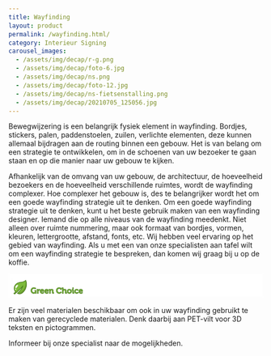 ```yaml
---
title: Wayfinding
layout: product
permalink: /wayfinding.html/
category: Interieur Signing
carousel_images:
  - /assets/img/decap/r-g.png
  - /assets/img/decap/foto-6.jpg
  - /assets/img/decap/ns.png
  - /assets/img/decap/foto-12.jpg
  - /assets/img/decap/ns-fietsenstalling.png
  - /assets/img/decap/20210705_125056.jpg
---
```

Bewegwijzering is een belangrijk fysiek element in wayfinding. Bordjes, stickers, palen, paddenstoelen, zuilen, verlichte elementen, deze kunnen allemaal bijdragen aan de routing binnen een gebouw. Het is van belang om een strategie te ontwikkelen, om in de schoenen van uw bezoeker te gaan staan en op die manier naar uw gebouw te kijken. 

Afhankelijk van de omvang van uw gebouw, de architectuur, de hoeveelheid bezoekers en de hoeveelheid verschillende ruimtes, wordt de wayfinding complexer. Hoe complexer het gebouw is, des te belangrijker wordt het om een goede wayfinding strategie uit te denken. Om een goede wayfinding strategie uit te denken, kunt u het beste gebruik maken van een wayfinding designer. Iemand die op alle niveaus van de wayfinding meedenkt. Niet alleen over ruimte nummering, maar ook formaat van bordjes, vormen, kleuren, lettergrootte, afstand, fonts, etc. Wij hebben veel ervaring op het gebied van wayfinding. Als u met een van onze specialisten aan tafel wilt om een wayfinding strategie te bespreken, dan komen wij graag bij u op de koffie.

![](/assets/img/decap/blaadje-groen-2.png)

Er zijn veel materialen beschikbaar om ook in uw wayfinding gebruikt te maken van gerecyclede materialen. Denk daarbij aan PET-vilt voor 3D teksten en pictogrammen. 

Informeer bij onze specialist naar de mogelijkheden.
